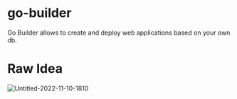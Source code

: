 # go-builder
Go Builder allows to create and deploy web applications based on your own db.
# Raw Idea
![Untitled-2022-11-10-1810](https://github.com/camarin24/go-builder/assets/11334595/d0eaef43-6e15-49d0-a048-1a567bd374ba)
